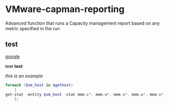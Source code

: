 # VMware-capman-reporting
Advanced function that runs a Capacity management report based on any metric specified in the run
## test
[google](https://www.google.com)

~~test~~
__test__

*this is an example*

```PowerShell
foreach ($vm_host in $gethost)
	{
get-stat -entity $vm_host -stat mem.c*, mem.o*, mem.s*, mem.u*, mem.v*, cpu.r*, cpu.u* -start ([system.datetime]::now.adddays(-1)) -finish ([system.datetime]::now) -intervalmins 5 | select @{E={$_.entity};l="Server"}, @{e={$_.timestamp.TOSHORTDATESTRING()} ;l="Date"}, @{e={$_.timestamp.TOSHORTTIMESTRING()} ;l="Time"}, value, @{e={$_.metricid} ;l="Metric"}, description | convertto-csv -notypeinformation | out-file \\UKSTR1JP00002\VMware_reporting\$date" VMwareHostReport".csv -append
	};
```
